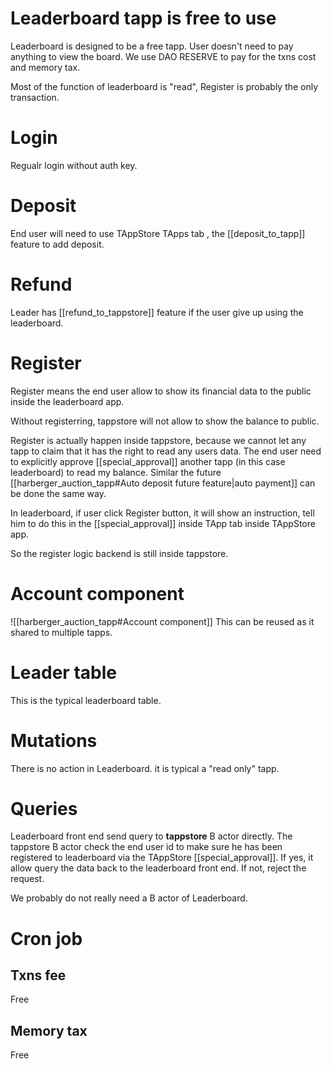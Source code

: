 # Leaderboard tapp is free to use
Leaderboard is designed to be a free tapp. User doesn't need to pay anything to view the board. We use DAO RESERVE to pay for the txns cost and memory tax.

Most of the function of leaderboard is "read", Register is probably the only transaction.

# Login
Regualr login without auth key.
# Deposit
End user will need to use TAppStore TApps tab , the  [[deposit_to_tapp]]  feature to add deposit.
# Refund
Leader has [[refund_to_tappstore]] feature if the user give up using the leaderboard.

# Register
Register means the end user allow to show its financial data to the public inside the leaderboard app.

Without registerring, tappstore will not allow to show the balance to public.

Register is actually happen inside tappstore, because we cannot let any tapp to claim that it has the right to read any users data. The end user need to explicitly approve [[special_approval]] another tapp (in this case leaderboard) to read my balance. Similar the future [[harberger_auction_tapp#Auto deposit future feature|auto payment]] can be done the same way.

In leaderboard, if user click Register button, it will show an instruction, tell him to do this in the [[special_approval]] inside TApp tab inside TAppStore app.

So the register logic backend is still inside tappstore.

# Account component
![[harberger_auction_tapp#Account component]]
This can be reused as it shared to multiple tapps.

# Leader table
This is the typical leaderboard table.

# Mutations
There is no action in Leaderboard. it is typical a "read only" tapp.

# Queries
Leaderboard front end send query to **tappstore** B actor directly. 
The tappstore B actor check the end user id to make sure he has been registered to leaderboard via the TAppStore [[special_approval]]. If yes, it allow query the data back to the leaderboard front end. If not, reject the request.

We probably do not really need a B actor of Leaderboard.

# Cron job
## Txns fee
Free

## Memory tax
Free